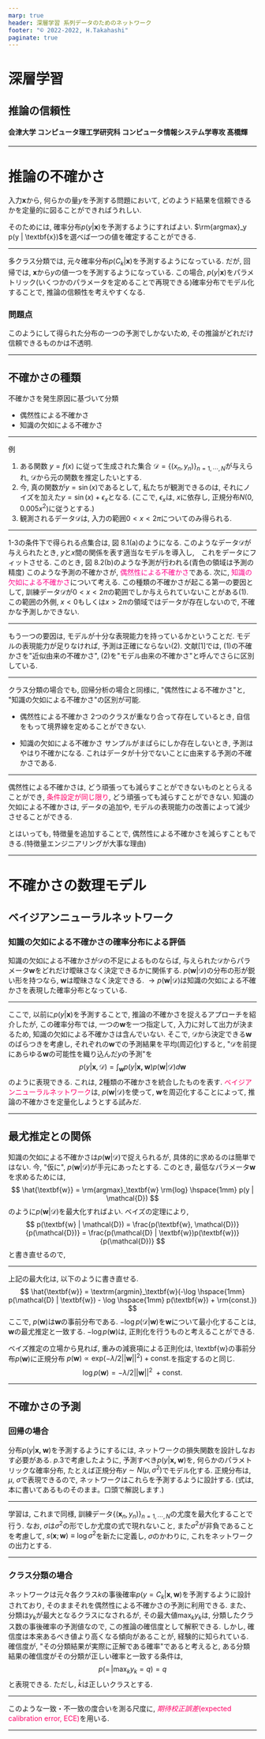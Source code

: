 ```yaml
---
marp: true
header: 深層学習 系列データのためのネットワーク
footer: "© 2022-2022, H.Takahashi" 
paginate: true
---
```


# 深層学習
## 推論の信頼性
#### 会津大学 コンピュータ理工学研究科 コンピュータ情報システム学専攻 髙橋輝

---

# 推論の不確かさ
入力$\textbf{x}$から, 何らかの量$y$を予測する問題において, どのようド結果を信頼できるかを定量的に図ることができればうれしい.

そのためには, 確率分布$p(y|\textbf{x})$を予測するようにすればよい.
$\rm{argmax}_y p(y | \textbf{x})$を選べば一つの値を確定することができる.

---

多クラス分類では, 元々確率分布$p(C_k | \textbf{x})$を予測するようになっている.
だが, 回帰では, $\textbf{x}$から$y$の値一つを予測するようになっている.
この場合, $p(y | \textbf{x})$をパラメトリック(いくつかのパラメータを定めることで再現できる)確率分布でモデル化することで, 推論の信頼性を考えやすくなる.
### 問題点
このようにして得られた分布の一つの予測でしかないため, その推論がどれだけ信頼できるものかは不透明.

---

## 不確かさの種類

不確かさを発生原因に基づいて分類
- 偶然性による不確かさ
- 知識の欠如による不確かさ

---

例
1. ある関数 $y = f(x)$ に従って生成された集合 $\mathcal{D} = \{(x_n, y_n)\}_{n=1, \cdots, N}$が与えられ, $\mathcal{D}$から元の関数を推定したいとする.
2. 今, 真の関数が$y = \sin(x)$であるとして, 私たちが観測できるのは, それにノイズを加えた$y = \sin(x) + \epsilon_x$となる.
(ここで, $\epsilon_x$は, $x$に依存し, 正規分布$N(0, 0.005x^2)$に従うとする.)
3. 観測されるデータ$\mathcal{D}$は, 入力の範囲$0 < x < 2\pi$についてのみ得られる.

---

1-3の条件下で得られる点集合は, 図 8.1(a)のようになる.
このようなデータ$\mathcal{D}$が与えられたとき, $y$と$x$間の関係を表す適当なモデルを導入し,　これをデータにフィットさせる.
このとき, 図 8.2(b)のような予測が行われる(青色の領域は予測の精度)
このような予測の不確かさが, <span style="color: #FF0088">偶然性による不確かさ</span>である.
次に, <span style="color: #FF0088">知識の欠如による不確かさ</span>について考える.
この種類の不確かさが起こる第一の要因として, 訓練データ$\mathcal{D}$が$0 < x < 2 \pi$の範囲でしか与えられていないことがある(1).
この範囲の外側, $x < 0$もしくは$x > 2 \pi$の領域ではデータが存在しないので, 不確かな予測しかできない.

---

もう一つの要因は, モデルが十分な表現能力を持っているかということだ. モデルの表現能力が足りなければ, 予測は正確にならない(2).
文献[1]では, (1)の不確かさを"近似由来の不確かさ", (2)を"モデル由来の不確かさ"と呼んでさらに区別している.

---

クラス分類の場合でも, 回帰分析の場合と同様に, "偶然性による不確かさ"と, "知識の欠如による不確かさ"の区別が可能.

- 偶然性による不確かさ
2つのクラスが重なり合って存在しているとき, 自信をもって境界線を定めることができない. 

- 知識の欠如による不確かさ
サンプルがまばらにしか存在しないとき, 予測はやはり不確かになる. これはデータが十分でないことに由来する予測の不確かさである.


---

偶然性による不確かさは, どう頑張っても減らすことができないものととらえることができ, <span style="color: #FF0066">条件設定が同じ限り</span>, どう頑張っても減らすことができない.
知識の欠如による不確かさは, データの追加や, モデルの表現能力の改善によって減少させることができる.

とはいっても, 特徴量を追加することで, 偶然性による不確かさを減らすこともできる.(特徴量エンジニアリングが大事な理由)

---

# 不確かさの数理モデル
## ベイジアンニューラルネットワーク
### 知識の欠如による不確かさの確率分布による評価
知識の欠如による不確かさが$\mathcal{D}$の不足によるものならば, 与えられた$\mathcal{D}$からパラメータ$\textbf{w}$をどれだけ曖昧さなく決定できるかに関係する.
$p(\textbf{w} | \mathcal{D})$の分布の形が鋭い形を持つなら, $\textbf{w}$は曖昧さなく決定できる.
$\to p(\textbf{w} | \mathcal{D})$は知識の欠如による不確かさを表現した確率分布となっている.

---

ここで, 以前に$p(y | \textbf{x})$を予測することで, 推論の不確かさを捉えるアプローチを紹介したが, この確率分布では, 一つの$\textbf{w}$を一つ指定して, 入力に対して出力が決まるため, 知識の欠如による不確かさは含んでいない.
そこで, $\mathcal{D}$から決定できる$\textbf{w}$のばらつきを考慮し, それぞれの$\textbf{w}$での予測結果を平均(周辺化)すると, "$\mathcal{D}$を前提にあらゆる$\textbf{w}$の可能性を織り込んだ$y$の予測"を
$$
    p(y | \textbf{x}, \mathcal{D}) = \int_\textbf{w} p(y | \textbf{x, w}) p(\textbf{w}|\mathcal{D})d\textbf{w}
$$
のように表現できる.
これは, 2種類の不確かさを統合したものを表す.
<span style="color:#FF0066;">ベイジアンニューラルネットワーク</span>は, $p(\textbf{w} | \mathcal{D})$を使って, $\textbf{w}$を周辺化することによって, 推論の不確かさを定量化しようとする試みだ.

---

## 最尤推定との関係
知識の欠如による不確かさは$p(\textbf{w} | \mathcal{D})$で捉えられるが, 具体的に求めるのは簡単ではない.
今, "仮に", $p(\textbf{w} | \mathcal{D})$が手元にあったとする.
このとき, 最低なパラメータ$\textbf{w}$を求めるためには, 
$$
\hat{\textbf{w}} = \rm{argmax}_\textbf{w} \rm{log} \hspace{1mm} p(y | \mathcal{D})
$$
のように$p(\textbf{w} | \mathcal{D})$を最大化すればよい.
ベイズの定理により, 
$$
p(\textbf{w} | \mathcal{D}) = \frac{p(\textbf{w}, \mathcal{D})}{p(\mathcal{D})} = \frac{p(\mathcal{D} | \textbf{w})p(\textbf{w})}{p(\mathcal{D})}
$$
と書き直せるので, 

---

上記の最大化は, 以下のように書き直せる.
$$
\hat{\textbf{w}} = \textrm{argmin}_\textbf{w}(-\log \hspace{1mm} p(\mathcal{D} | \textbf{w}) - \log \hspace{1mm} p(\textbf{w}) + \rm{const.})
$$
ここで, $p(\textbf{w})$は$\textbf{w}$の事前分布である.
$- \log p(\mathcal{D} | \textbf{w})$を$\textbf{w}$について最小化することは, $\textbf{w}$の最尤推定と一致する.
$- \log p(\textbf{w})$は, 正則化を行うものと考えることができる.

ベイズ推定の立場から見れば, 重みの減衰項による正則化は, \textbf{w}の事前分布$p(\textbf{w})$に正規分布 $p(\textbf{w}) \varpropto \textrm{exp}(- \lambda/2 ||\textbf{w}||^2)+\textrm{const.}$を指定するのと同じ.
$$
  \log p(\textbf{w}) = - \lambda/2 ||\textbf{w}||^2\ + \textrm{const.}
$$

---

## 不確かさの予測

### 回帰の場合
分布$p(y | \textbf{x, w})$を予測するようにするには, ネットワークの損失関数を設計しなおす必要がある.
$p. 3$で考慮したように, 予測すべき$p(y | \textbf{x, w})$を, 何らかのパラメトリックな確率分布, たとえば正規分布$y \sim  N(\mu, \sigma^2)$でモデル化する. 正規分布は, $\mu$, $\sigma$で表現できるので, ネットワークはこれらを予測するように設計する.
(式は, 本に書いてあるものそのまま。口頭で解説します.)

---

学習は, これまで同様, 訓練データ$\{(\textbf{x}_n,y_n)\}_{n = 1, \cdots, N}$の尤度を最大化することで行う.
なお, $\sigma$は$\sigma^2$の形でしか尤度の式で現れないこと, また$\sigma^2$が非負であることを考慮して, $s(\textbf{x}; \textbf{w}) \equiv \log \sigma^2$を新たに定義し, $\sigma$のかわりに, これをネットワークの出力とする.


---

### クラス分類の場合
ネットワークは元々各クラス$k$の事後確率$p(y = C_k | \textbf{x}, \textbf{w})$を予測するように設計されており, そのままそれを偶然性による不確かさの予測に利用できる.
また、分類は$y_k$が最大となるクラスになされるが, その最大値$\max_k y_k$は, 分類したクラス数の事後確率の予測値なので, この推論の確信度として解釈できる.
しかし, 確信度は本来あるべき値より高くなる傾向があることが, 経験的に知られている.
確信度が, "その分類結果が実際に正解である確率"であると考えると, ある分類結果の確信度がその分類が正しい確率と一致する条件は, 
$$
p(\mathop{\textrm{argmax}_k y_k = \bar{k}} | \max_k y_k = q ) = q
$$
と表現できる.
ただし, $\bar{k}$は正しいクラスとする.

---

このような一致・不一致の度合いを測る尺度に, <span style="color:#FF0066;">*期待校正誤差*(expected calibration error, ECE)</span>を用いる.


---